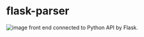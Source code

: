 # flask-parser
![image](https://github.com/user-attachments/assets/21d85cdc-b92e-40c4-8e42-d278d151d43e)
front end connected to Python API by Flask. 
